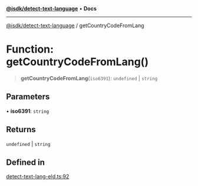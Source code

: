 [**@isdk/detect-text-language**](../README.md) • **Docs**

***

[@isdk/detect-text-language](../globals.md) / getCountryCodeFromLang

# Function: getCountryCodeFromLang()

> **getCountryCodeFromLang**(`iso6391`): `undefined` \| `string`

## Parameters

• **iso6391**: `string`

## Returns

`undefined` \| `string`

## Defined in

[detect-text-lang-eld.ts:92](https://github.com/isdk/detect-text-language.js/blob/55c5de458aba5390ac483a68576a169ee5b00681/src/detect-text-lang-eld.ts#L92)
